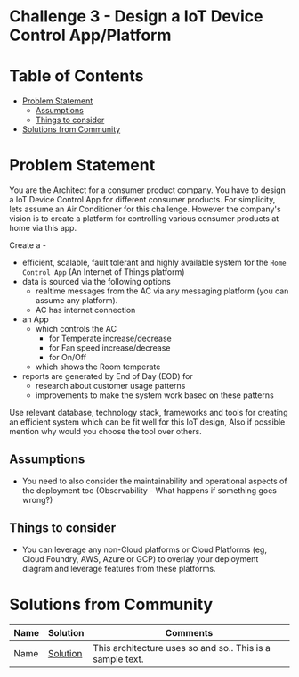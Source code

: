 # Challenge 3 - Design a IoT Device Control App/Platform

# Table of Contents
- [Problem Statement](#problem-statement)
    - [Assumptions](#assumptions)
    - [Things to consider](#things-to-consider)
- [Solutions from Community](#solutions-from-community)

# Problem Statement
You are the Architect for a consumer product company. You have to design a IoT Device Control App for different consumer products. For simplicity, lets assume an Air Conditioner for this challenge.
However the company's vision is to create a platform for controlling various consumer products at home via this app.

Create a -
- efficient, scalable, fault tolerant and highly available system for the `Home Control App` (An Internet of Things platform)
- data is sourced via the following options
    - realtime messages from the AC via any messaging platform (you can assume any platform).
    - AC has internet connection
- an App
    - which controls the AC 
        - for Temperate increase/decrease
        - for Fan speed increase/decrease
        - for On/Off
    - which shows the Room temperate
- reports are generated by End of Day (EOD) for
    - research about customer usage patterns
    - improvements to make the system work based on these patterns

Use relevant database, technology stack, frameworks and tools for creating an efficient system which can be fit well for this IoT design, Also if possible mention why would you choose the tool over others.

## Assumptions
- You need to also consider the maintainability and operational aspects of the deployment too (Observability - What happens if something goes wrong?)
 
## Things to consider
- You can leverage any non-Cloud platforms or Cloud Platforms (eg, Cloud Foundry, AWS, Azure or GCP) to overlay your deployment diagram and leverage features from these platforms.

# Solutions from Community
Name      |   Solution      | Comments 
----      | ----            | ----
Name | [Solution](./Name.md) | This architecture uses so and so.. This is a sample text.